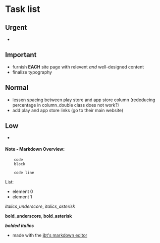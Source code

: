 # Task list



## Urgent
* 


## Important
* furnish __EACH__ site page with relevent *and* well-designed content
* finalize typography


## Normal
* lessen spacing between play store and app store column (rededucing percentage in column_double class does not work?)
* add play and app store links (go to their main website)


## Low
* 



#### Note - Markdown Overview:

```language
	code
	block
```
		code line

List:
* element 0
* element 1

_italics_underscore_, *italics_asterisk*

__bold_underscore__, **bold_asterisk**

___bolded___ ***italics***

* made with the [jbt's markdown editor](http://jbt.github.io/markdown-editor/)